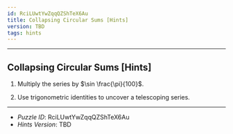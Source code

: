 ```yaml
---
id: RciLUwtYwZqqQZShTeX6Au
title: Collapsing Circular Sums [Hints]
version: TBD
tags: hints
---
```


--------------------------------------------------------------------------------------------

## Collapsing Circular Sums [Hints]

1. Multiply the series by $\sin \frac{\pi}{100}$.

2. Use trigonometric identities to uncover a telescoping series.

--------------------------------------------------------------------------------------------

* _Puzzle ID_: RciLUwtYwZqqQZShTeX6Au
* _Hints Version_: TBD
